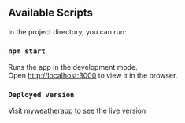 
## Available Scripts

In the project directory, you can run:

### `npm start`

Runs the app in the development mode.\
Open [http://localhost:3000](http://localhost:3000) to view it in the browser.

### `Deployed version`

Visit [myweatherapp](https://60dde4914616b337bbc75a7b--tender-agnesi-e00078.netlify.app/) to see the live version